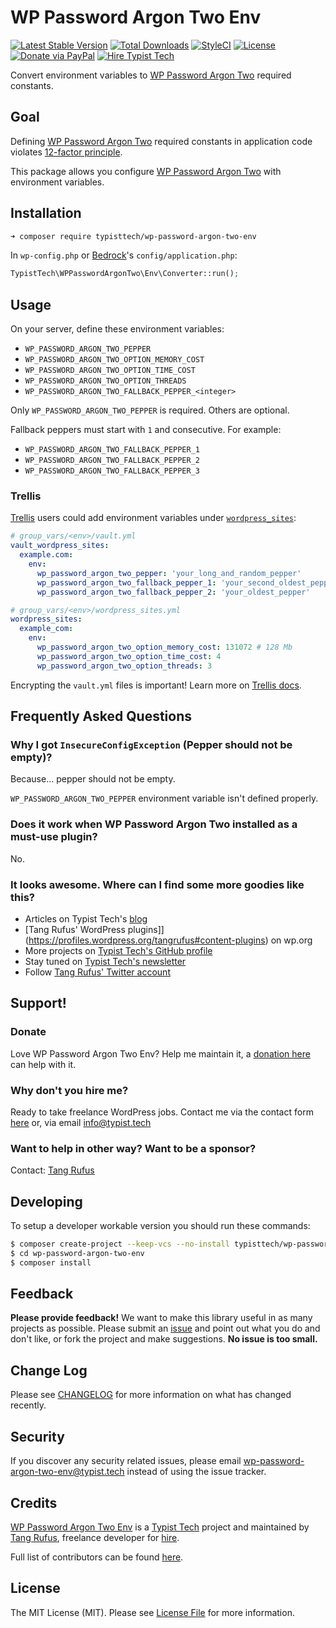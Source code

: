# WP Password Argon Two Env

[![Latest Stable Version](https://poser.pugx.org/typisttech/wp-password-argon-two-env/v/stable)](https://packagist.org/packages/typisttech/wp-password-argon-two-env)
[![Total Downloads](https://poser.pugx.org/typisttech/wp-password-argon-two-env/downloads)](https://packagist.org/packages/typisttech/wp-password-argon-two-env)
[![StyleCI](https://styleci.io/repos/123721315/shield?branch=master)](https://styleci.io/repos/123721315)
[![License](https://poser.pugx.org/typisttech/wp-password-argon-two-env/license)](https://packagist.org/packages/typisttech/wp-password-argon-two-env)
[![Donate via PayPal](https://img.shields.io/badge/Donate-PayPal-blue.svg)](https://typist.tech/donate/wp-password-argon-two-env/)
[![Hire Typist Tech](https://img.shields.io/badge/Hire-Typist%20Tech-ff69b4.svg)](https://typist.tech/contact/)

Convert environment variables to [WP Password Argon Two](https://github.com/TypistTech/wp-password-argon-two) required constants.

<!-- START doctoc generated TOC please keep comment here to allow auto update -->
<!-- DON'T EDIT THIS SECTION, INSTEAD RE-RUN doctoc TO UPDATE -->

<!-- END doctoc generated TOC please keep comment here to allow auto update -->

## Goal

Defining [WP Password Argon Two](https://github.com/TypistTech/wp-password-argon-two) required constants in application code violates [12-factor principle](https://12factor.net/).

This package allows you configure [WP Password Argon Two](https://github.com/TypistTech/wp-password-argon-two) with environment variables.

## Installation

```bash
➜ composer require typisttech/wp-password-argon-two-env
```

In `wp-config.php` or [Bedrock](https://github.com/roots/bedrock)'s `config/application.php`:
```php
TypistTech\WPPasswordArgonTwo\Env\Converter::run();
```

## Usage

On your server, define these environment variables:

* `WP_PASSWORD_ARGON_TWO_PEPPER`
* `WP_PASSWORD_ARGON_TWO_OPTION_MEMORY_COST`
* `WP_PASSWORD_ARGON_TWO_OPTION_TIME_COST`
* `WP_PASSWORD_ARGON_TWO_OPTION_THREADS`
* `WP_PASSWORD_ARGON_TWO_FALLBACK_PEPPER_<integer>`

Only `WP_PASSWORD_ARGON_TWO_PEPPER` is required. Others are optional.

Fallback peppers must start with `1` and consecutive. For example:

* `WP_PASSWORD_ARGON_TWO_FALLBACK_PEPPER_1`
* `WP_PASSWORD_ARGON_TWO_FALLBACK_PEPPER_2`
* `WP_PASSWORD_ARGON_TWO_FALLBACK_PEPPER_3`

### Trellis

[Trellis](https://github.com/roots/trellis) users could add environment variables under [`wordpress_sites`](https://roots.io/trellis/docs/wordpress-sites/#options):
```yml
# group_vars/<env>/vault.yml
vault_wordpress_sites:
  example.com:
    env:
      wp_password_argon_two_pepper: 'your_long_and_random_pepper'
      wp_password_argon_two_fallback_pepper_1: 'your_second_oldest_pepper'
      wp_password_argon_two_fallback_pepper_2: 'your_oldest_pepper'

# group_vars/<env>/wordpress_sites.yml
wordpress_sites:
  example_com:
    env:
      wp_password_argon_two_option_memory_cost: 131072 # 128 Mb
      wp_password_argon_two_option_time_cost: 4
      wp_password_argon_two_option_threads: 3
```

Encrypting the `vault.yml` files is important! Learn more on [Trellis docs](https://roots.io/trellis/docs/vault/).

## Frequently Asked Questions

### Why I got `InsecureConfigException` (Pepper should not be empty)?

Because... pepper should not be empty.

`WP_PASSWORD_ARGON_TWO_PEPPER` environment variable isn't defined properly.

### Does it work when WP Password Argon Two installed as a must-use plugin?

No.

### It looks awesome. Where can I find some more goodies like this?

* Articles on Typist Tech's [blog](https://typist.tech)
* [Tang Rufus' WordPress plugins]](https://profiles.wordpress.org/tangrufus#content-plugins) on wp.org
* More projects on [Typist Tech's GitHub profile](https://github.com/TypistTech)
* Stay tuned on [Typist Tech's newsletter](https://typist.tech/go/newsletter)
* Follow [Tang Rufus' Twitter account](https://twitter.com/TangRufus)

## Support!

### Donate

Love WP Password Argon Two Env? Help me maintain it, a [donation here](https://typist.tech/donation/) can help with it.

### Why don't you hire me?

Ready to take freelance WordPress jobs. Contact me via the contact form [here](https://typist.tech/contact/) or, via email [info@typist.tech](mailto:info@typist.tech)

### Want to help in other way? Want to be a sponsor?

Contact: [Tang Rufus](mailto:tangrufus@gmail.com)

## Developing

To setup a developer workable version you should run these commands:

```bash
$ composer create-project --keep-vcs --no-install typisttech/wp-password-argon-two-env:dev-master
$ cd wp-password-argon-two-env
$ composer install
```

## Feedback

**Please provide feedback!** We want to make this library useful in as many projects as possible.
Please submit an [issue](https://github.com/TypistTech/wp-password-argon-two-env/issues/new) and point out what you do and don't like, or fork the project and make suggestions.
**No issue is too small.**

## Change Log

Please see [CHANGELOG](./CHANGELOG.md) for more information on what has changed recently.

## Security

If you discover any security related issues, please email [wp-password-argon-two-env@typist.tech](mailto:wp-password-argon-two-env@typist.tech) instead of using the issue tracker.

## Credits

[WP Password Argon Two Env](https://github.com/TypistTech/wp-password-argon-two-env) is a [Typist Tech](https://typist.tech) project and maintained by [Tang Rufus](https://twitter.com/TangRufus), freelance developer for [hire](https://typist.tech/contact/).

Full list of contributors can be found [here](https://github.com/TypistTech/wp-password-argon-two-env/graphs/contributors).

## License

The MIT License (MIT). Please see [License File](./LICENSE) for more information.

